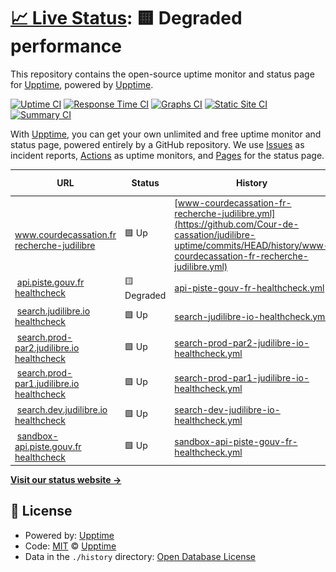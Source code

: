 # [📈 Live Status](https://uptime.judilibre.io): <!--live status--> **🟨 Degraded performance**

This repository contains the open-source uptime monitor and status page for [Upptime](https://upptime.js.org), powered by [Upptime](https://github.com/upptime/upptime).

[![Uptime CI](https://github.com/Cour-de-cassation/judilibre-uptime/workflows/Uptime%20CI/badge.svg)](https://github.com/Cour-de-cassation/judilibre-uptime/actions?query=workflow%3A%22Uptime+CI%22)
[![Response Time CI](https://github.com/Cour-de-cassation/judilibre-uptime/workflows/Response%20Time%20CI/badge.svg)](https://github.com/Cour-de-cassation/judilibre-uptime/actions?query=workflow%3A%22Response+Time+CI%22)
[![Graphs CI](https://github.com/Cour-de-cassation/judilibre-uptime/workflows/Graphs%20CI/badge.svg)](https://github.com/Cour-de-cassation/judilibre-uptime/actions?query=workflow%3A%22Graphs+CI%22)
[![Static Site CI](https://github.com/Cour-de-cassation/judilibre-uptime/workflows/Static%20Site%20CI/badge.svg)](https://github.com/Cour-de-cassation/judilibre-uptime/actions?query=workflow%3A%22Static+Site+CI%22)
[![Summary CI](https://github.com/Cour-de-cassation/judilibre-uptime/workflows/Summary%20CI/badge.svg)](https://github.com/Cour-de-cassation/judilibre-uptime/actions?query=workflow%3A%22Summary+CI%22)

With [Upptime](https://upptime.js.org), you can get your own unlimited and free uptime monitor and status page, powered entirely by a GitHub repository. We use [Issues](https://github.com/upptime/upptime/issues) as incident reports, [Actions](https://github.com/Cour-de-cassation/judilibre-uptime/actions) as uptime monitors, and [Pages](https://uptime.judilibre.io) for the status page.

<!--start: status pages-->
<!-- This summary is generated by Upptime (https://github.com/upptime/upptime) -->
<!-- Do not edit this manually, your changes will be overwritten -->
<!-- prettier-ignore -->
| URL | Status | History | Response Time | Uptime |
| --- | ------ | ------- | ------------- | ------ |
| <img alt="" src="https://favicons.githubusercontent.com/www.courdecassation.fr" height="13"> [www.courdecassation.fr recherche-judilibre](https://www.courdecassation.fr/recherche-judilibre) | 🟩 Up | [www-courdecassation-fr-recherche-judilibre.yml](https://github.com/Cour-de-cassation/judilibre-uptime/commits/HEAD/history/www-courdecassation-fr-recherche-judilibre.yml) | <details><summary><img alt="Response time graph" src="./graphs/www-courdecassation-fr-recherche-judilibre/response-time-week.png" height="20"> 3936ms</summary><br><a href="https://uptime.judilibre.io/history/www-courdecassation-fr-recherche-judilibre"><img alt="Response time 1768" src="https://img.shields.io/endpoint?url=https%3A%2F%2Fraw.githubusercontent.com%2FCour-de-cassation%2Fjudilibre-uptime%2FHEAD%2Fapi%2Fwww-courdecassation-fr-recherche-judilibre%2Fresponse-time.json"></a><br><a href="https://uptime.judilibre.io/history/www-courdecassation-fr-recherche-judilibre"><img alt="24-hour response time 2421" src="https://img.shields.io/endpoint?url=https%3A%2F%2Fraw.githubusercontent.com%2FCour-de-cassation%2Fjudilibre-uptime%2FHEAD%2Fapi%2Fwww-courdecassation-fr-recherche-judilibre%2Fresponse-time-day.json"></a><br><a href="https://uptime.judilibre.io/history/www-courdecassation-fr-recherche-judilibre"><img alt="7-day response time 3936" src="https://img.shields.io/endpoint?url=https%3A%2F%2Fraw.githubusercontent.com%2FCour-de-cassation%2Fjudilibre-uptime%2FHEAD%2Fapi%2Fwww-courdecassation-fr-recherche-judilibre%2Fresponse-time-week.json"></a><br><a href="https://uptime.judilibre.io/history/www-courdecassation-fr-recherche-judilibre"><img alt="30-day response time 2947" src="https://img.shields.io/endpoint?url=https%3A%2F%2Fraw.githubusercontent.com%2FCour-de-cassation%2Fjudilibre-uptime%2FHEAD%2Fapi%2Fwww-courdecassation-fr-recherche-judilibre%2Fresponse-time-month.json"></a><br><a href="https://uptime.judilibre.io/history/www-courdecassation-fr-recherche-judilibre"><img alt="1-year response time 1768" src="https://img.shields.io/endpoint?url=https%3A%2F%2Fraw.githubusercontent.com%2FCour-de-cassation%2Fjudilibre-uptime%2FHEAD%2Fapi%2Fwww-courdecassation-fr-recherche-judilibre%2Fresponse-time-year.json"></a></details> | <details><summary><a href="https://uptime.judilibre.io/history/www-courdecassation-fr-recherche-judilibre">100.00%</a></summary><a href="https://uptime.judilibre.io/history/www-courdecassation-fr-recherche-judilibre"><img alt="All-time uptime 99.93%" src="https://img.shields.io/endpoint?url=https%3A%2F%2Fraw.githubusercontent.com%2FCour-de-cassation%2Fjudilibre-uptime%2FHEAD%2Fapi%2Fwww-courdecassation-fr-recherche-judilibre%2Fuptime.json"></a><br><a href="https://uptime.judilibre.io/history/www-courdecassation-fr-recherche-judilibre"><img alt="24-hour uptime 100.00%" src="https://img.shields.io/endpoint?url=https%3A%2F%2Fraw.githubusercontent.com%2FCour-de-cassation%2Fjudilibre-uptime%2FHEAD%2Fapi%2Fwww-courdecassation-fr-recherche-judilibre%2Fuptime-day.json"></a><br><a href="https://uptime.judilibre.io/history/www-courdecassation-fr-recherche-judilibre"><img alt="7-day uptime 100.00%" src="https://img.shields.io/endpoint?url=https%3A%2F%2Fraw.githubusercontent.com%2FCour-de-cassation%2Fjudilibre-uptime%2FHEAD%2Fapi%2Fwww-courdecassation-fr-recherche-judilibre%2Fuptime-week.json"></a><br><a href="https://uptime.judilibre.io/history/www-courdecassation-fr-recherche-judilibre"><img alt="30-day uptime 99.88%" src="https://img.shields.io/endpoint?url=https%3A%2F%2Fraw.githubusercontent.com%2FCour-de-cassation%2Fjudilibre-uptime%2FHEAD%2Fapi%2Fwww-courdecassation-fr-recherche-judilibre%2Fuptime-month.json"></a><br><a href="https://uptime.judilibre.io/history/www-courdecassation-fr-recherche-judilibre"><img alt="1-year uptime 99.93%" src="https://img.shields.io/endpoint?url=https%3A%2F%2Fraw.githubusercontent.com%2FCour-de-cassation%2Fjudilibre-uptime%2FHEAD%2Fapi%2Fwww-courdecassation-fr-recherche-judilibre%2Fuptime-year.json"></a></details>
| <img alt="" src="https://favicons.githubusercontent.com/api.piste.gouv.fr" height="13"> [api.piste.gouv.fr healthcheck](https://api.piste.gouv.fr/cassation/judilibre/v1.0/healthcheck) | 🟨 Degraded | [api-piste-gouv-fr-healthcheck.yml](https://github.com/Cour-de-cassation/judilibre-uptime/commits/HEAD/history/api-piste-gouv-fr-healthcheck.yml) | <details><summary><img alt="Response time graph" src="./graphs/api-piste-gouv-fr-healthcheck/response-time-week.png" height="20"> 2330ms</summary><br><a href="https://uptime.judilibre.io/history/api-piste-gouv-fr-healthcheck"><img alt="Response time 1544" src="https://img.shields.io/endpoint?url=https%3A%2F%2Fraw.githubusercontent.com%2FCour-de-cassation%2Fjudilibre-uptime%2FHEAD%2Fapi%2Fapi-piste-gouv-fr-healthcheck%2Fresponse-time.json"></a><br><a href="https://uptime.judilibre.io/history/api-piste-gouv-fr-healthcheck"><img alt="24-hour response time 4546" src="https://img.shields.io/endpoint?url=https%3A%2F%2Fraw.githubusercontent.com%2FCour-de-cassation%2Fjudilibre-uptime%2FHEAD%2Fapi%2Fapi-piste-gouv-fr-healthcheck%2Fresponse-time-day.json"></a><br><a href="https://uptime.judilibre.io/history/api-piste-gouv-fr-healthcheck"><img alt="7-day response time 2330" src="https://img.shields.io/endpoint?url=https%3A%2F%2Fraw.githubusercontent.com%2FCour-de-cassation%2Fjudilibre-uptime%2FHEAD%2Fapi%2Fapi-piste-gouv-fr-healthcheck%2Fresponse-time-week.json"></a><br><a href="https://uptime.judilibre.io/history/api-piste-gouv-fr-healthcheck"><img alt="30-day response time 1709" src="https://img.shields.io/endpoint?url=https%3A%2F%2Fraw.githubusercontent.com%2FCour-de-cassation%2Fjudilibre-uptime%2FHEAD%2Fapi%2Fapi-piste-gouv-fr-healthcheck%2Fresponse-time-month.json"></a><br><a href="https://uptime.judilibre.io/history/api-piste-gouv-fr-healthcheck"><img alt="1-year response time 1544" src="https://img.shields.io/endpoint?url=https%3A%2F%2Fraw.githubusercontent.com%2FCour-de-cassation%2Fjudilibre-uptime%2FHEAD%2Fapi%2Fapi-piste-gouv-fr-healthcheck%2Fresponse-time-year.json"></a></details> | <details><summary><a href="https://uptime.judilibre.io/history/api-piste-gouv-fr-healthcheck">99.59%</a></summary><a href="https://uptime.judilibre.io/history/api-piste-gouv-fr-healthcheck"><img alt="All-time uptime 99.86%" src="https://img.shields.io/endpoint?url=https%3A%2F%2Fraw.githubusercontent.com%2FCour-de-cassation%2Fjudilibre-uptime%2FHEAD%2Fapi%2Fapi-piste-gouv-fr-healthcheck%2Fuptime.json"></a><br><a href="https://uptime.judilibre.io/history/api-piste-gouv-fr-healthcheck"><img alt="24-hour uptime 99.99%" src="https://img.shields.io/endpoint?url=https%3A%2F%2Fraw.githubusercontent.com%2FCour-de-cassation%2Fjudilibre-uptime%2FHEAD%2Fapi%2Fapi-piste-gouv-fr-healthcheck%2Fuptime-day.json"></a><br><a href="https://uptime.judilibre.io/history/api-piste-gouv-fr-healthcheck"><img alt="7-day uptime 99.59%" src="https://img.shields.io/endpoint?url=https%3A%2F%2Fraw.githubusercontent.com%2FCour-de-cassation%2Fjudilibre-uptime%2FHEAD%2Fapi%2Fapi-piste-gouv-fr-healthcheck%2Fuptime-week.json"></a><br><a href="https://uptime.judilibre.io/history/api-piste-gouv-fr-healthcheck"><img alt="30-day uptime 99.86%" src="https://img.shields.io/endpoint?url=https%3A%2F%2Fraw.githubusercontent.com%2FCour-de-cassation%2Fjudilibre-uptime%2FHEAD%2Fapi%2Fapi-piste-gouv-fr-healthcheck%2Fuptime-month.json"></a><br><a href="https://uptime.judilibre.io/history/api-piste-gouv-fr-healthcheck"><img alt="1-year uptime 99.86%" src="https://img.shields.io/endpoint?url=https%3A%2F%2Fraw.githubusercontent.com%2FCour-de-cassation%2Fjudilibre-uptime%2FHEAD%2Fapi%2Fapi-piste-gouv-fr-healthcheck%2Fuptime-year.json"></a></details>
| <img alt="" src="https://favicons.githubusercontent.com/search.judilibre.io" height="13"> [search.judilibre.io healthcheck](https://search.judilibre.io/healthcheck) | 🟩 Up | [search-judilibre-io-healthcheck.yml](https://github.com/Cour-de-cassation/judilibre-uptime/commits/HEAD/history/search-judilibre-io-healthcheck.yml) | <details><summary><img alt="Response time graph" src="./graphs/search-judilibre-io-healthcheck/response-time-week.png" height="20"> 954ms</summary><br><a href="https://uptime.judilibre.io/history/search-judilibre-io-healthcheck"><img alt="Response time 995" src="https://img.shields.io/endpoint?url=https%3A%2F%2Fraw.githubusercontent.com%2FCour-de-cassation%2Fjudilibre-uptime%2FHEAD%2Fapi%2Fsearch-judilibre-io-healthcheck%2Fresponse-time.json"></a><br><a href="https://uptime.judilibre.io/history/search-judilibre-io-healthcheck"><img alt="24-hour response time 1132" src="https://img.shields.io/endpoint?url=https%3A%2F%2Fraw.githubusercontent.com%2FCour-de-cassation%2Fjudilibre-uptime%2FHEAD%2Fapi%2Fsearch-judilibre-io-healthcheck%2Fresponse-time-day.json"></a><br><a href="https://uptime.judilibre.io/history/search-judilibre-io-healthcheck"><img alt="7-day response time 954" src="https://img.shields.io/endpoint?url=https%3A%2F%2Fraw.githubusercontent.com%2FCour-de-cassation%2Fjudilibre-uptime%2FHEAD%2Fapi%2Fsearch-judilibre-io-healthcheck%2Fresponse-time-week.json"></a><br><a href="https://uptime.judilibre.io/history/search-judilibre-io-healthcheck"><img alt="30-day response time 958" src="https://img.shields.io/endpoint?url=https%3A%2F%2Fraw.githubusercontent.com%2FCour-de-cassation%2Fjudilibre-uptime%2FHEAD%2Fapi%2Fsearch-judilibre-io-healthcheck%2Fresponse-time-month.json"></a><br><a href="https://uptime.judilibre.io/history/search-judilibre-io-healthcheck"><img alt="1-year response time 995" src="https://img.shields.io/endpoint?url=https%3A%2F%2Fraw.githubusercontent.com%2FCour-de-cassation%2Fjudilibre-uptime%2FHEAD%2Fapi%2Fsearch-judilibre-io-healthcheck%2Fresponse-time-year.json"></a></details> | <details><summary><a href="https://uptime.judilibre.io/history/search-judilibre-io-healthcheck">100.00%</a></summary><a href="https://uptime.judilibre.io/history/search-judilibre-io-healthcheck"><img alt="All-time uptime 99.97%" src="https://img.shields.io/endpoint?url=https%3A%2F%2Fraw.githubusercontent.com%2FCour-de-cassation%2Fjudilibre-uptime%2FHEAD%2Fapi%2Fsearch-judilibre-io-healthcheck%2Fuptime.json"></a><br><a href="https://uptime.judilibre.io/history/search-judilibre-io-healthcheck"><img alt="24-hour uptime 100.00%" src="https://img.shields.io/endpoint?url=https%3A%2F%2Fraw.githubusercontent.com%2FCour-de-cassation%2Fjudilibre-uptime%2FHEAD%2Fapi%2Fsearch-judilibre-io-healthcheck%2Fuptime-day.json"></a><br><a href="https://uptime.judilibre.io/history/search-judilibre-io-healthcheck"><img alt="7-day uptime 100.00%" src="https://img.shields.io/endpoint?url=https%3A%2F%2Fraw.githubusercontent.com%2FCour-de-cassation%2Fjudilibre-uptime%2FHEAD%2Fapi%2Fsearch-judilibre-io-healthcheck%2Fuptime-week.json"></a><br><a href="https://uptime.judilibre.io/history/search-judilibre-io-healthcheck"><img alt="30-day uptime 100.00%" src="https://img.shields.io/endpoint?url=https%3A%2F%2Fraw.githubusercontent.com%2FCour-de-cassation%2Fjudilibre-uptime%2FHEAD%2Fapi%2Fsearch-judilibre-io-healthcheck%2Fuptime-month.json"></a><br><a href="https://uptime.judilibre.io/history/search-judilibre-io-healthcheck"><img alt="1-year uptime 99.97%" src="https://img.shields.io/endpoint?url=https%3A%2F%2Fraw.githubusercontent.com%2FCour-de-cassation%2Fjudilibre-uptime%2FHEAD%2Fapi%2Fsearch-judilibre-io-healthcheck%2Fuptime-year.json"></a></details>
| <img alt="" src="https://favicons.githubusercontent.com/search.prod-par2.judilibre.io" height="13"> [search.prod-par2.judilibre.io healthcheck](https://search.prod-par2.judilibre.io/healthcheck) | 🟩 Up | [search-prod-par2-judilibre-io-healthcheck.yml](https://github.com/Cour-de-cassation/judilibre-uptime/commits/HEAD/history/search-prod-par2-judilibre-io-healthcheck.yml) | <details><summary><img alt="Response time graph" src="./graphs/search-prod-par2-judilibre-io-healthcheck/response-time-week.png" height="20"> 874ms</summary><br><a href="https://uptime.judilibre.io/history/search-prod-par2-judilibre-io-healthcheck"><img alt="Response time 992" src="https://img.shields.io/endpoint?url=https%3A%2F%2Fraw.githubusercontent.com%2FCour-de-cassation%2Fjudilibre-uptime%2FHEAD%2Fapi%2Fsearch-prod-par2-judilibre-io-healthcheck%2Fresponse-time.json"></a><br><a href="https://uptime.judilibre.io/history/search-prod-par2-judilibre-io-healthcheck"><img alt="24-hour response time 958" src="https://img.shields.io/endpoint?url=https%3A%2F%2Fraw.githubusercontent.com%2FCour-de-cassation%2Fjudilibre-uptime%2FHEAD%2Fapi%2Fsearch-prod-par2-judilibre-io-healthcheck%2Fresponse-time-day.json"></a><br><a href="https://uptime.judilibre.io/history/search-prod-par2-judilibre-io-healthcheck"><img alt="7-day response time 874" src="https://img.shields.io/endpoint?url=https%3A%2F%2Fraw.githubusercontent.com%2FCour-de-cassation%2Fjudilibre-uptime%2FHEAD%2Fapi%2Fsearch-prod-par2-judilibre-io-healthcheck%2Fresponse-time-week.json"></a><br><a href="https://uptime.judilibre.io/history/search-prod-par2-judilibre-io-healthcheck"><img alt="30-day response time 952" src="https://img.shields.io/endpoint?url=https%3A%2F%2Fraw.githubusercontent.com%2FCour-de-cassation%2Fjudilibre-uptime%2FHEAD%2Fapi%2Fsearch-prod-par2-judilibre-io-healthcheck%2Fresponse-time-month.json"></a><br><a href="https://uptime.judilibre.io/history/search-prod-par2-judilibre-io-healthcheck"><img alt="1-year response time 992" src="https://img.shields.io/endpoint?url=https%3A%2F%2Fraw.githubusercontent.com%2FCour-de-cassation%2Fjudilibre-uptime%2FHEAD%2Fapi%2Fsearch-prod-par2-judilibre-io-healthcheck%2Fresponse-time-year.json"></a></details> | <details><summary><a href="https://uptime.judilibre.io/history/search-prod-par2-judilibre-io-healthcheck">100.00%</a></summary><a href="https://uptime.judilibre.io/history/search-prod-par2-judilibre-io-healthcheck"><img alt="All-time uptime 99.83%" src="https://img.shields.io/endpoint?url=https%3A%2F%2Fraw.githubusercontent.com%2FCour-de-cassation%2Fjudilibre-uptime%2FHEAD%2Fapi%2Fsearch-prod-par2-judilibre-io-healthcheck%2Fuptime.json"></a><br><a href="https://uptime.judilibre.io/history/search-prod-par2-judilibre-io-healthcheck"><img alt="24-hour uptime 100.00%" src="https://img.shields.io/endpoint?url=https%3A%2F%2Fraw.githubusercontent.com%2FCour-de-cassation%2Fjudilibre-uptime%2FHEAD%2Fapi%2Fsearch-prod-par2-judilibre-io-healthcheck%2Fuptime-day.json"></a><br><a href="https://uptime.judilibre.io/history/search-prod-par2-judilibre-io-healthcheck"><img alt="7-day uptime 100.00%" src="https://img.shields.io/endpoint?url=https%3A%2F%2Fraw.githubusercontent.com%2FCour-de-cassation%2Fjudilibre-uptime%2FHEAD%2Fapi%2Fsearch-prod-par2-judilibre-io-healthcheck%2Fuptime-week.json"></a><br><a href="https://uptime.judilibre.io/history/search-prod-par2-judilibre-io-healthcheck"><img alt="30-day uptime 100.00%" src="https://img.shields.io/endpoint?url=https%3A%2F%2Fraw.githubusercontent.com%2FCour-de-cassation%2Fjudilibre-uptime%2FHEAD%2Fapi%2Fsearch-prod-par2-judilibre-io-healthcheck%2Fuptime-month.json"></a><br><a href="https://uptime.judilibre.io/history/search-prod-par2-judilibre-io-healthcheck"><img alt="1-year uptime 99.83%" src="https://img.shields.io/endpoint?url=https%3A%2F%2Fraw.githubusercontent.com%2FCour-de-cassation%2Fjudilibre-uptime%2FHEAD%2Fapi%2Fsearch-prod-par2-judilibre-io-healthcheck%2Fuptime-year.json"></a></details>
| <img alt="" src="https://favicons.githubusercontent.com/search.prod-par1.judilibre.io" height="13"> [search.prod-par1.judilibre.io healthcheck](https://search.prod-par1.judilibre.io/healthcheck) | 🟩 Up | [search-prod-par1-judilibre-io-healthcheck.yml](https://github.com/Cour-de-cassation/judilibre-uptime/commits/HEAD/history/search-prod-par1-judilibre-io-healthcheck.yml) | <details><summary><img alt="Response time graph" src="./graphs/search-prod-par1-judilibre-io-healthcheck/response-time-week.png" height="20"> 919ms</summary><br><a href="https://uptime.judilibre.io/history/search-prod-par1-judilibre-io-healthcheck"><img alt="Response time 955" src="https://img.shields.io/endpoint?url=https%3A%2F%2Fraw.githubusercontent.com%2FCour-de-cassation%2Fjudilibre-uptime%2FHEAD%2Fapi%2Fsearch-prod-par1-judilibre-io-healthcheck%2Fresponse-time.json"></a><br><a href="https://uptime.judilibre.io/history/search-prod-par1-judilibre-io-healthcheck"><img alt="24-hour response time 920" src="https://img.shields.io/endpoint?url=https%3A%2F%2Fraw.githubusercontent.com%2FCour-de-cassation%2Fjudilibre-uptime%2FHEAD%2Fapi%2Fsearch-prod-par1-judilibre-io-healthcheck%2Fresponse-time-day.json"></a><br><a href="https://uptime.judilibre.io/history/search-prod-par1-judilibre-io-healthcheck"><img alt="7-day response time 919" src="https://img.shields.io/endpoint?url=https%3A%2F%2Fraw.githubusercontent.com%2FCour-de-cassation%2Fjudilibre-uptime%2FHEAD%2Fapi%2Fsearch-prod-par1-judilibre-io-healthcheck%2Fresponse-time-week.json"></a><br><a href="https://uptime.judilibre.io/history/search-prod-par1-judilibre-io-healthcheck"><img alt="30-day response time 861" src="https://img.shields.io/endpoint?url=https%3A%2F%2Fraw.githubusercontent.com%2FCour-de-cassation%2Fjudilibre-uptime%2FHEAD%2Fapi%2Fsearch-prod-par1-judilibre-io-healthcheck%2Fresponse-time-month.json"></a><br><a href="https://uptime.judilibre.io/history/search-prod-par1-judilibre-io-healthcheck"><img alt="1-year response time 955" src="https://img.shields.io/endpoint?url=https%3A%2F%2Fraw.githubusercontent.com%2FCour-de-cassation%2Fjudilibre-uptime%2FHEAD%2Fapi%2Fsearch-prod-par1-judilibre-io-healthcheck%2Fresponse-time-year.json"></a></details> | <details><summary><a href="https://uptime.judilibre.io/history/search-prod-par1-judilibre-io-healthcheck">100.00%</a></summary><a href="https://uptime.judilibre.io/history/search-prod-par1-judilibre-io-healthcheck"><img alt="All-time uptime 99.82%" src="https://img.shields.io/endpoint?url=https%3A%2F%2Fraw.githubusercontent.com%2FCour-de-cassation%2Fjudilibre-uptime%2FHEAD%2Fapi%2Fsearch-prod-par1-judilibre-io-healthcheck%2Fuptime.json"></a><br><a href="https://uptime.judilibre.io/history/search-prod-par1-judilibre-io-healthcheck"><img alt="24-hour uptime 100.00%" src="https://img.shields.io/endpoint?url=https%3A%2F%2Fraw.githubusercontent.com%2FCour-de-cassation%2Fjudilibre-uptime%2FHEAD%2Fapi%2Fsearch-prod-par1-judilibre-io-healthcheck%2Fuptime-day.json"></a><br><a href="https://uptime.judilibre.io/history/search-prod-par1-judilibre-io-healthcheck"><img alt="7-day uptime 100.00%" src="https://img.shields.io/endpoint?url=https%3A%2F%2Fraw.githubusercontent.com%2FCour-de-cassation%2Fjudilibre-uptime%2FHEAD%2Fapi%2Fsearch-prod-par1-judilibre-io-healthcheck%2Fuptime-week.json"></a><br><a href="https://uptime.judilibre.io/history/search-prod-par1-judilibre-io-healthcheck"><img alt="30-day uptime 99.92%" src="https://img.shields.io/endpoint?url=https%3A%2F%2Fraw.githubusercontent.com%2FCour-de-cassation%2Fjudilibre-uptime%2FHEAD%2Fapi%2Fsearch-prod-par1-judilibre-io-healthcheck%2Fuptime-month.json"></a><br><a href="https://uptime.judilibre.io/history/search-prod-par1-judilibre-io-healthcheck"><img alt="1-year uptime 99.82%" src="https://img.shields.io/endpoint?url=https%3A%2F%2Fraw.githubusercontent.com%2FCour-de-cassation%2Fjudilibre-uptime%2FHEAD%2Fapi%2Fsearch-prod-par1-judilibre-io-healthcheck%2Fuptime-year.json"></a></details>
| <img alt="" src="https://favicons.githubusercontent.com/search.dev.judilibre.io" height="13"> [search.dev.judilibre.io healthcheck](https://search.dev.judilibre.io/healthcheck) | 🟩 Up | [search-dev-judilibre-io-healthcheck.yml](https://github.com/Cour-de-cassation/judilibre-uptime/commits/HEAD/history/search-dev-judilibre-io-healthcheck.yml) | <details><summary><img alt="Response time graph" src="./graphs/search-dev-judilibre-io-healthcheck/response-time-week.png" height="20"> 849ms</summary><br><a href="https://uptime.judilibre.io/history/search-dev-judilibre-io-healthcheck"><img alt="Response time 880" src="https://img.shields.io/endpoint?url=https%3A%2F%2Fraw.githubusercontent.com%2FCour-de-cassation%2Fjudilibre-uptime%2FHEAD%2Fapi%2Fsearch-dev-judilibre-io-healthcheck%2Fresponse-time.json"></a><br><a href="https://uptime.judilibre.io/history/search-dev-judilibre-io-healthcheck"><img alt="24-hour response time 502" src="https://img.shields.io/endpoint?url=https%3A%2F%2Fraw.githubusercontent.com%2FCour-de-cassation%2Fjudilibre-uptime%2FHEAD%2Fapi%2Fsearch-dev-judilibre-io-healthcheck%2Fresponse-time-day.json"></a><br><a href="https://uptime.judilibre.io/history/search-dev-judilibre-io-healthcheck"><img alt="7-day response time 849" src="https://img.shields.io/endpoint?url=https%3A%2F%2Fraw.githubusercontent.com%2FCour-de-cassation%2Fjudilibre-uptime%2FHEAD%2Fapi%2Fsearch-dev-judilibre-io-healthcheck%2Fresponse-time-week.json"></a><br><a href="https://uptime.judilibre.io/history/search-dev-judilibre-io-healthcheck"><img alt="30-day response time 819" src="https://img.shields.io/endpoint?url=https%3A%2F%2Fraw.githubusercontent.com%2FCour-de-cassation%2Fjudilibre-uptime%2FHEAD%2Fapi%2Fsearch-dev-judilibre-io-healthcheck%2Fresponse-time-month.json"></a><br><a href="https://uptime.judilibre.io/history/search-dev-judilibre-io-healthcheck"><img alt="1-year response time 880" src="https://img.shields.io/endpoint?url=https%3A%2F%2Fraw.githubusercontent.com%2FCour-de-cassation%2Fjudilibre-uptime%2FHEAD%2Fapi%2Fsearch-dev-judilibre-io-healthcheck%2Fresponse-time-year.json"></a></details> | <details><summary><a href="https://uptime.judilibre.io/history/search-dev-judilibre-io-healthcheck">100.00%</a></summary><a href="https://uptime.judilibre.io/history/search-dev-judilibre-io-healthcheck"><img alt="All-time uptime 99.89%" src="https://img.shields.io/endpoint?url=https%3A%2F%2Fraw.githubusercontent.com%2FCour-de-cassation%2Fjudilibre-uptime%2FHEAD%2Fapi%2Fsearch-dev-judilibre-io-healthcheck%2Fuptime.json"></a><br><a href="https://uptime.judilibre.io/history/search-dev-judilibre-io-healthcheck"><img alt="24-hour uptime 100.00%" src="https://img.shields.io/endpoint?url=https%3A%2F%2Fraw.githubusercontent.com%2FCour-de-cassation%2Fjudilibre-uptime%2FHEAD%2Fapi%2Fsearch-dev-judilibre-io-healthcheck%2Fuptime-day.json"></a><br><a href="https://uptime.judilibre.io/history/search-dev-judilibre-io-healthcheck"><img alt="7-day uptime 100.00%" src="https://img.shields.io/endpoint?url=https%3A%2F%2Fraw.githubusercontent.com%2FCour-de-cassation%2Fjudilibre-uptime%2FHEAD%2Fapi%2Fsearch-dev-judilibre-io-healthcheck%2Fuptime-week.json"></a><br><a href="https://uptime.judilibre.io/history/search-dev-judilibre-io-healthcheck"><img alt="30-day uptime 100.00%" src="https://img.shields.io/endpoint?url=https%3A%2F%2Fraw.githubusercontent.com%2FCour-de-cassation%2Fjudilibre-uptime%2FHEAD%2Fapi%2Fsearch-dev-judilibre-io-healthcheck%2Fuptime-month.json"></a><br><a href="https://uptime.judilibre.io/history/search-dev-judilibre-io-healthcheck"><img alt="1-year uptime 99.89%" src="https://img.shields.io/endpoint?url=https%3A%2F%2Fraw.githubusercontent.com%2FCour-de-cassation%2Fjudilibre-uptime%2FHEAD%2Fapi%2Fsearch-dev-judilibre-io-healthcheck%2Fuptime-year.json"></a></details>
| <img alt="" src="https://favicons.githubusercontent.com/sandbox-api.piste.gouv.fr" height="13"> [sandbox-api.piste.gouv.fr healthcheck](https://sandbox-api.piste.gouv.fr/cassation/judilibre/v1.0/healthcheck) | 🟩 Up | [sandbox-api-piste-gouv-fr-healthcheck.yml](https://github.com/Cour-de-cassation/judilibre-uptime/commits/HEAD/history/sandbox-api-piste-gouv-fr-healthcheck.yml) | <details><summary><img alt="Response time graph" src="./graphs/sandbox-api-piste-gouv-fr-healthcheck/response-time-week.png" height="20"> 907ms</summary><br><a href="https://uptime.judilibre.io/history/sandbox-api-piste-gouv-fr-healthcheck"><img alt="Response time 1172" src="https://img.shields.io/endpoint?url=https%3A%2F%2Fraw.githubusercontent.com%2FCour-de-cassation%2Fjudilibre-uptime%2FHEAD%2Fapi%2Fsandbox-api-piste-gouv-fr-healthcheck%2Fresponse-time.json"></a><br><a href="https://uptime.judilibre.io/history/sandbox-api-piste-gouv-fr-healthcheck"><img alt="24-hour response time 948" src="https://img.shields.io/endpoint?url=https%3A%2F%2Fraw.githubusercontent.com%2FCour-de-cassation%2Fjudilibre-uptime%2FHEAD%2Fapi%2Fsandbox-api-piste-gouv-fr-healthcheck%2Fresponse-time-day.json"></a><br><a href="https://uptime.judilibre.io/history/sandbox-api-piste-gouv-fr-healthcheck"><img alt="7-day response time 907" src="https://img.shields.io/endpoint?url=https%3A%2F%2Fraw.githubusercontent.com%2FCour-de-cassation%2Fjudilibre-uptime%2FHEAD%2Fapi%2Fsandbox-api-piste-gouv-fr-healthcheck%2Fresponse-time-week.json"></a><br><a href="https://uptime.judilibre.io/history/sandbox-api-piste-gouv-fr-healthcheck"><img alt="30-day response time 910" src="https://img.shields.io/endpoint?url=https%3A%2F%2Fraw.githubusercontent.com%2FCour-de-cassation%2Fjudilibre-uptime%2FHEAD%2Fapi%2Fsandbox-api-piste-gouv-fr-healthcheck%2Fresponse-time-month.json"></a><br><a href="https://uptime.judilibre.io/history/sandbox-api-piste-gouv-fr-healthcheck"><img alt="1-year response time 1172" src="https://img.shields.io/endpoint?url=https%3A%2F%2Fraw.githubusercontent.com%2FCour-de-cassation%2Fjudilibre-uptime%2FHEAD%2Fapi%2Fsandbox-api-piste-gouv-fr-healthcheck%2Fresponse-time-year.json"></a></details> | <details><summary><a href="https://uptime.judilibre.io/history/sandbox-api-piste-gouv-fr-healthcheck">100.00%</a></summary><a href="https://uptime.judilibre.io/history/sandbox-api-piste-gouv-fr-healthcheck"><img alt="All-time uptime 98.31%" src="https://img.shields.io/endpoint?url=https%3A%2F%2Fraw.githubusercontent.com%2FCour-de-cassation%2Fjudilibre-uptime%2FHEAD%2Fapi%2Fsandbox-api-piste-gouv-fr-healthcheck%2Fuptime.json"></a><br><a href="https://uptime.judilibre.io/history/sandbox-api-piste-gouv-fr-healthcheck"><img alt="24-hour uptime 100.00%" src="https://img.shields.io/endpoint?url=https%3A%2F%2Fraw.githubusercontent.com%2FCour-de-cassation%2Fjudilibre-uptime%2FHEAD%2Fapi%2Fsandbox-api-piste-gouv-fr-healthcheck%2Fuptime-day.json"></a><br><a href="https://uptime.judilibre.io/history/sandbox-api-piste-gouv-fr-healthcheck"><img alt="7-day uptime 100.00%" src="https://img.shields.io/endpoint?url=https%3A%2F%2Fraw.githubusercontent.com%2FCour-de-cassation%2Fjudilibre-uptime%2FHEAD%2Fapi%2Fsandbox-api-piste-gouv-fr-healthcheck%2Fuptime-week.json"></a><br><a href="https://uptime.judilibre.io/history/sandbox-api-piste-gouv-fr-healthcheck"><img alt="30-day uptime 100.00%" src="https://img.shields.io/endpoint?url=https%3A%2F%2Fraw.githubusercontent.com%2FCour-de-cassation%2Fjudilibre-uptime%2FHEAD%2Fapi%2Fsandbox-api-piste-gouv-fr-healthcheck%2Fuptime-month.json"></a><br><a href="https://uptime.judilibre.io/history/sandbox-api-piste-gouv-fr-healthcheck"><img alt="1-year uptime 98.31%" src="https://img.shields.io/endpoint?url=https%3A%2F%2Fraw.githubusercontent.com%2FCour-de-cassation%2Fjudilibre-uptime%2FHEAD%2Fapi%2Fsandbox-api-piste-gouv-fr-healthcheck%2Fuptime-year.json"></a></details>

<!--end: status pages-->

[**Visit our status website →**](https://uptime.judilibre.io)

## 📄 License

- Powered by: [Upptime](https://github.com/upptime/upptime)
- Code: [MIT](./LICENSE) © [Upptime](https://upptime.js.org)
- Data in the `./history` directory: [Open Database License](https://opendatacommons.org/licenses/odbl/1-0/)
